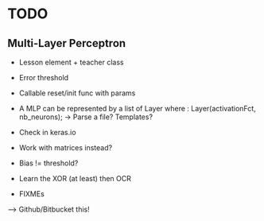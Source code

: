 # TODO

## Multi-Layer Perceptron

* Lesson element + teacher class
* Error threshold
* Callable reset/init func with params

* A MLP can be represented by a list of Layer where :
        Layer(activationFct, nb_neurons);
  -> Parse a file? Templates?
* Check in keras.io

* Work with matrices instead?
* Bias != threshold?

* Learn the XOR (at least) then OCR

* FIXMEs

--> Github/Bitbucket this!

